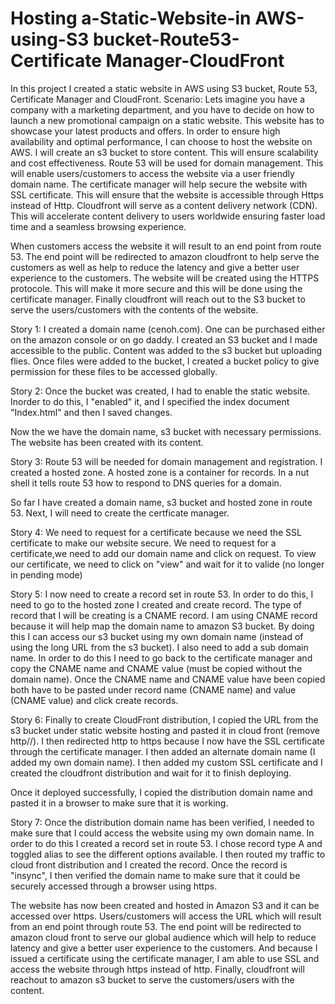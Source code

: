 # Hosting a-Static-Website-in AWS-using-S3 bucket-Route53-Certificate Manager-CloudFront

In this project I created a static website in AWS using S3 bucket, Route 53, Certificate Manager and CloudFront.
Scenario: Lets imagine you have a company with a marketing department, and you have to decide on how to launch a new promotional campaign on a static website. This website has to showcase your latest products and offers. 
In order to ensure high availability and optimal performance, I can choose to host the website on AWS.
I will create an s3 bucket to store content. This will ensure scalability and cost effectiveness.
Route 53 will be used for domain management. This will enable users/customers to access the website via a user friendly domain name.
The certificate manager will help secure the website with SSL certificate. This will ensure that the website is accessible through Https instead of Http.
Cloudfront will serve as a content delivery network (CDN). This will accelerate content delivery to users worldwide ensuring faster load time and a seamless browsing experience.

When customers access the website it will result to an end point from route 53. The end point will be redirected to amazon cloudfront to help serve the customers as well as help to reduce the latency and give a better user experience to the customers. The website will be created using the HTTPS protocole. This will make it more secure and this will be done using the certificate manager. Finally cloudfront will reach out to the S3 bucket to serve the users/customers with the contents of the website. 

Story 1: I created a domain name (cenoh.com). One can be purchased either on the amazon console or on go daddy. I created an S3 bucket and I made accessible to the public. Content was added to the s3 bucket but uploading flies. Once files were added to the bucket, I created a bucket policy to give permission for these files to be accessed globally. 

Story 2: Once the bucket was created, I had to enable the static website. Inorder to do this, I "enabled" it, and I specified the index document "Index.html" and then I saved changes.

Now the we have the domain name, s3 bucket with necessary permissions. The website has been created with its content.

Story 3: Route 53 will be needed for domain management and registration. I created a hosted zone. A hosted zone is a container for records. In a nut shell it tells route 53 how to respond to DNS queries for a domain.

So far I have created a domain name, s3 bucket and hosted zone in route 53. Next, I will need to create the certficate manager.

Story 4: We need to request for a certificate because we need the SSL certificate to make our website secure. We need to request for a certificate,we need to add our domain name and click on request. To view our certificate, we need to click on "view" and wait for it to valide (no longer in pending mode) 

Story 5: I now need to create a record set in route 53. In order to do this, I need to go to the hosted zone I created and create record. The type of record that I will be creating is a CNAME record. I am using CNAME record because it will help map the domain name to amazon S3 bucket. By doing this I can access our s3 bucket using my own domain name (instead of using the long URL from the s3 bucket). I also need to add a sub domain name. In order to do this I need to go back to the certificate manager and copy the CNAME name and CNAME value (must be copied without the domain name). Once the CNAME name and CNAME value have been copied both have to be pasted under record name (CNAME name) and value (CNAME value) and click create records. 

Story 6: Finally to create CloudFront distribution, I copied the URL from the s3 bucket under static website hosting and pasted it in cloud front (remove http//). I then redirected http to https because I now have the SSL certificate through the certificate manager. I then added an alternate domain name (I added my own domain name). I then added my custom SSL certificate and I created the cloudfront distribution and wait for it to finish deploying.

Once it deployed successfully, I copied the distribution domain name and pasted it in a browser to make sure that it is working. 

Story 7: Once the distribution domain name has been verified, I needed to make sure that I could access the website using my own domain name. In order to do this I created a record set in route 53. I chose record type A and toggled alias to see the different options available. I then routed my traffic to cloud front distribution and I created the record. Once the record is "insync", I then verified the domain name to make sure that it could be securely accessed through a browser using https. 


The website has now been created and hosted in Amazon S3 and it can be accessed over https. Users/customers will access the URL which will result from an end point through route 53. The end point will be redirected to amazon cloud front to serve our global audience which will help to reduce latency and give a better user experience to the customers. And because I issued a certificate using the certificate manager, I am able to use SSL and access the website through https instead of http. Finally, cloudfront will reachout to amazon s3 bucket to serve the customers/users with the content. 



